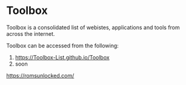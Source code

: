 # Toolbox
Toolbox is a consolidated list of webistes, applications and tools from across the internet. 

Toolbox can be accessed from the following:
1. https://Toolbox-List.github.io/Toolbox
2. soon



https://romsunlocked.com/
